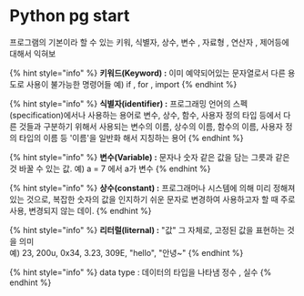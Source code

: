 # Python pg start

프로그램의 기본이라 할 수 있는 키워, 식별자, 상수, 변수  , 자료형 , 연산자 , 제어등에 대해서 익혀보

{% hint style="info" %}
**키워드\(Keyword\) :**  이미 예약되어있는 문자열로서 다른 용도로 사용이 불가능한 명령어들 예\) if , for , import 
{% endhint %}

{% hint style="info" %}
**식별자\(identifier\) :** 프로그래밍 언어의 스펙\(specification\)에서나 사용하는 용어로 변수, 상수, 함수, 사용자 정의 타입 등에서 다른 것들과 구분하기 위해서 사용되는 변수의 이름, 상수의 이름, 함수의 이름, 사용자 정의 타입의 이름 등 '이름'을 일반화 해서 지칭하는 용어
{% endhint %}

{% hint style="info" %}
**변수\(Variable\) :** 문자나 숫자 같은 값을 담는 그릇과 같은 것 바꿀 수 있는 값.  예\) a = 7 에서 a가 변수
{% endhint %}

{% hint style="info" %}
**상수\(constant\) :** 프로그래머나 시스템에 의해 미리 정해져있는 것으로, 복잡한 숫자의 값을 인지하기 쉬운 문자로 변경하여 사용하고자 할 때 주로 사용, 변경되지 않는 데이.
{% endhint %}

{% hint style="info" %}
**리터럴\(liternal\) :** "값" 그 자체로, 고정된 값을 표현하는 것을 의미   
 예\) 23, 200u, 0x34, 3.23, 309E, "hello", "안녕~" 
{% endhint %}

{% hint style="info" %}
data type : 데이터의 타입을 나타냄 정수 , 실수 
{% endhint %}


